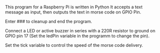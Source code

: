 This program for a Raspberry Pi is written in Python
It accepts a text message as input,
then outputs the text in morse code on GPIO Pin.

Enter ### to cleanup and end the program.

Connect a LED or active buzzer in series with a 220R resistor to ground on GPIO pin 17
(Set the ledPin variable in the programm to change the pin).

Set the tick variable to control the speed of the morse code delivery.
